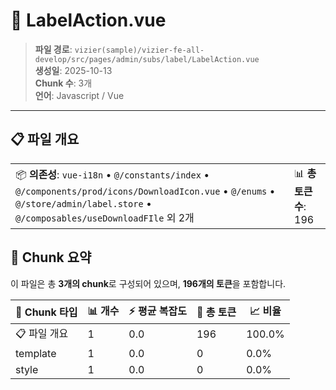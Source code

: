 # 📄 LabelAction.vue

> **파일 경로**: `vizier(sample)/vizier-fe-all-develop/src/pages/admin/subs/label/LabelAction.vue`  
> **생성일**: 2025-10-13  
> **Chunk 수**: 3개  
> **언어**: Javascript / Vue
---





## 📋 파일 개요

| | |
|--|--|
| 📦 **의존성**: `vue-i18n` • `@/constants/index` • `@/components/prod/icons/DownloadIcon.vue` • `@/enums` • `@/store/admin/label.store` • `@/composables/useDownloadFIle` 외 2개 | 📊 **총 토큰 수**: 196 |






## 🧩 Chunk 요약

이 파일은 총 **3개의 chunk**로 구성되어 있으며, **196개의 토큰**을 포함합니다.

| 🧩 Chunk 타입 | 📊 개수 | ⚡ 평균 복잡도 | 📝 총 토큰 | 📈 비율 |
|---------------|--------|-------------|----------|--------|
| 📋 파일 개요 | 1 | 0.0 | 196 | 100.0% |
| template | 1 | 0.0 | 0 | 0.0% |
| style | 1 | 0.0 | 0 | 0.0% |

